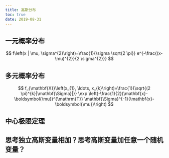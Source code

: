 ```yaml
---
title: 高斯分布
toc: true
date: 2019-08-31
---
```

## 一元概率分布


$$
f\left(x | \mu, \sigma^{2}\right)=\frac{1}{\sigma \sqrt{2 \pi}} e^{-\frac{(x-\mu)^{2}}{2 \sigma^{2}}}
$$


## 多元概率分布

$$
f_{\mathbf{X}}\left(x_{1}, \ldots, x_{k}\right)=\frac{1}{\sqrt{(2 \pi)^{k}|\mathbf{\Sigma}|}} \exp \left(-\frac{1}{2}(\mathbf{x}-\boldsymbol{\mu})^{\mathrm{T}} \mathbf{\Sigma}^{-1}(\mathbf{x}-\boldsymbol{\mu})\right)
$$

## 中心极限定理

## 思考独立高斯变量相加？思考高斯变量加任意一个随机变量？
